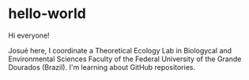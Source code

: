 # hello-world
Hi everyone!

Josué here, I coordinate a Theoretical Ecology Lab in Biologycal and Environmental Sciences Faculty of the Federal University of the Grande Dourados (Brazil). I'm learning about GitHub repositories.
